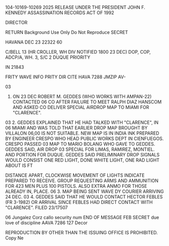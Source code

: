 104-10169-10269 2025 RELEASE UNDER THE PRESIDENT JOHN F. KENNEDY ASSASSINATION RECORDS ACT OF 1992

DIRECTOR

RETURN
Background Use Only
Do Not Reproduce
SECRET

HAVANA
DEC 23 22322 60

C/BELL 13 (HR CROLLER, WH DIV NOTIFIED 1800 23 DEC)
DOP, COP, ADCP/A, WH. 3, S/C 2
DUQUE
PRIORITY

IN 21843

FRITY WAVE INFO PRITY DIR CITE HAVA 7288
JMZIP AV-

03
1. ON 23 DEC ROBERT M. GEDDES (WHO WORKS WITH AMPAN-22) CONTACTED
06
CO AFTER FAILURE TO MEET RALPH DIAZ HANSCOM AND ASKED CO DELIVER
SPECIAL AIRDROP MAP TO MIAMI FOR "CLARENCE".

03
2. GEDDES EXPLAINED THAT HE HAD TALKED WITH "CLARENCE", IN
06
MIAMI AND WAS TOLD THAT EARLIER DROP MAP BROUGHT BY VILLALON
06,00
IS NOT SUITABLE. NEW MAP IS IN INDIA INK PREPARED BY ENGINEER
CRESPO WHO HEAD PUBLIC WORKS DEPT IN CIENFUEGOS. CRESPO PASSED
03
MAP TO MARIO BOLANG WHO GAVE TO GEDDES. GEDDES SAID, AIR DROP
03
SPECIAL FOR LIMAS, RAMIREZ, MONTIEL. AND PORTION FOR DUQUE.
GEDDES SAID PRELIMINARY DROP SIGNALS WOULD CONSIST ONE RED LIGHT,
DONE WHITE LIGHT, ONE RAD LIGHT ABOUT IS FT

DISTANCE APART, CLOCKWISE MOVEMENT OF LIGHTS INDICATE PREPARED
TO RECEIVE. GROUP REQUESTING ARMS AND AMMUNITION FOR 423 MEN
PLUS 100 PISTOLS. ALSO EXTRA ANMO FOR THOSE ALREADY IN, PLACE.
06
3. MAP BEING SENT WAVE DY COURIER ARRIVING 24 DEC.
03
4. GEDDES SAID THAT HE WOULD CONTACT HECTOR FEBLES (FR 3-1982)
OR ARRIVAL SINCE FEBLES HAD DIRECT CONTACT WITH "CLARENCE".
FILED 23/17507

06
Jungalez Corz callo
security num
END OF MESSAGE FEB
SECRET
due love of discipline
AAVA 7286 127 Decor

REPRODUCTION BY OTHER THAN THE ISSUING OFFICE IS PROHIBITED.
Copy Ne
